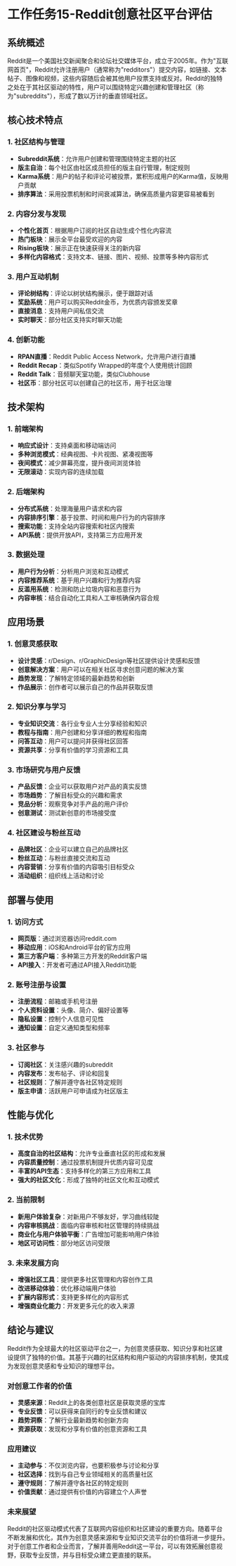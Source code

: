 # 工作任务15-Reddit创意社区平台评估

## 系统概述

Reddit是一个美国社交新闻聚合和论坛社交媒体平台，成立于2005年。作为"互联网首页"，Reddit允许注册用户（通常称为"redditors"）提交内容，如链接、文本帖子、图像和视频，这些内容随后会被其他用户投票支持或反对。Reddit的独特之处在于其社区驱动的特性，用户可以围绕特定兴趣创建和管理社区（称为"subreddits"），形成了数以万计的垂直领域社区。

## 核心技术特点

### 1. 社区结构与管理

- **Subreddit系统**：允许用户创建和管理围绕特定主题的社区
- **版主自治**：每个社区由社区成员担任的版主自行管理，制定规则
- **Karma系统**：用户的帖子和评论可被投票，累积形成用户的Karma值，反映用户贡献
- **排序算法**：采用投票机制和时间衰减算法，确保高质量内容更容易被看到

### 2. 内容分发与发现

- **个性化首页**：根据用户订阅的社区自动生成个性化内容流
- **热门板块**：展示全平台最受欢迎的内容
- **Rising板块**：展示正在快速获得关注的新内容
- **多样化内容格式**：支持文本、链接、图片、视频、投票等多种内容形式

### 3. 用户互动机制

- **评论树结构**：评论以树状结构展示，便于跟踪对话
- **奖励系统**：用户可以购买Reddit金币，为优质内容颁发奖章
- **直接消息**：支持用户间私信交流
- **实时聊天**：部分社区支持实时聊天功能

### 4. 创新功能

- **RPAN直播**：Reddit Public Access Network，允许用户进行直播
- **Reddit Recap**：类似Spotify Wrapped的年度个人使用统计回顾
- **Reddit Talk**：音频聊天室功能，类似Clubhouse
- **社区币**：部分社区可以创建自己的社区币，用于社区治理

## 技术架构

### 1. 前端架构

- **响应式设计**：支持桌面和移动端访问
- **多种浏览模式**：经典视图、卡片视图、紧凑视图等
- **夜间模式**：减少屏幕亮度，提升夜间浏览体验
- **无限滚动**：实现内容的连续加载

### 2. 后端架构

- **分布式系统**：处理海量用户请求和内容
- **内容排序引擎**：基于投票、时间和用户行为的内容排序
- **搜索功能**：支持全站内容搜索和社区内搜索
- **API系统**：提供开放API，支持第三方应用开发

### 3. 数据处理

- **用户行为分析**：分析用户浏览和互动模式
- **内容推荐系统**：基于用户兴趣和行为推荐内容
- **反滥用系统**：检测和防止垃圾内容和恶意行为
- **内容审核**：结合自动化工具和人工审核确保内容合规

## 应用场景

### 1. 创意灵感获取

- **设计灵感**：r/Design、r/GraphicDesign等社区提供设计灵感和反馈
- **创意解决方案**：用户可以在相关社区寻求创意问题的解决方案
- **趋势发现**：了解特定领域的最新趋势和创新
- **作品展示**：创作者可以展示自己的作品并获取反馈

### 2. 知识分享与学习

- **专业知识交流**：各行业专业人士分享经验和知识
- **教程与指南**：用户创建和分享详细的教程和指南
- **问答互动**：用户可以提问并获得社区回答
- **资源共享**：分享有价值的学习资源和工具

### 3. 市场研究与用户反馈

- **产品反馈**：企业可以获取用户对产品的真实反馈
- **市场趋势**：了解目标受众的兴趣和需求
- **竞品分析**：观察竞争对手产品的用户评价
- **创意测试**：测试新创意的市场接受度

### 4. 社区建设与粉丝互动

- **品牌社区**：企业可以建立自己的品牌社区
- **粉丝互动**：与粉丝直接交流和互动
- **内容营销**：分享有价值的内容吸引目标受众
- **活动组织**：组织线上活动和讨论

## 部署与使用

### 1. 访问方式

- **网页版**：通过浏览器访问reddit.com
- **移动应用**：iOS和Android平台的官方应用
- **第三方客户端**：多种第三方开发的Reddit客户端
- **API接入**：开发者可通过API接入Reddit功能

### 2. 账号注册与设置

- **注册流程**：邮箱或手机号注册
- **个人资料设置**：头像、简介、偏好设置等
- **隐私设置**：控制个人信息可见性
- **通知设置**：自定义通知类型和频率

### 3. 社区参与

- **订阅社区**：关注感兴趣的subreddit
- **内容发布**：发布帖子、评论和回复
- **社区规则**：了解并遵守各社区特定规则
- **版主申请**：活跃用户可申请成为社区版主

## 性能与优化

### 1. 技术优势

- **高度自治的社区结构**：允许专业垂直社区的形成和发展
- **内容质量控制**：通过投票机制提升优质内容可见度
- **丰富的API生态**：支持多样化的第三方应用和工具
- **强大的社区文化**：形成了独特的社区文化和互动模式

### 2. 当前限制

- **新用户体验复杂**：对新用户不够友好，学习曲线较陡
- **内容审核挑战**：面临内容审核和社区管理的持续挑战
- **商业化与用户体验平衡**：广告增加可能影响用户体验
- **地区可访问性**：部分地区访问受限

### 3. 未来发展方向

- **增强社区工具**：提供更多社区管理和内容创作工具
- **改进移动体验**：优化移动端用户体验
- **扩展内容形式**：支持更多样化的内容形式
- **增强商业化能力**：开发更多元化的收入来源

## 结论与建议

Reddit作为全球最大的社区驱动平台之一，为创意灵感获取、知识分享和社区建设提供了独特的价值。其基于兴趣的社区结构和用户驱动的内容排序机制，使其成为发现创意灵感和专业知识的理想平台。

### 对创意工作者的价值

- **灵感来源**：Reddit上的各类创意社区是获取灵感的宝库
- **专业反馈**：可以获得来自同行的专业反馈和建议
- **趋势洞察**：了解行业最新趋势和创新方向
- **资源获取**：发现和分享有价值的创意资源和工具

### 应用建议

- **主动参与**：不仅浏览内容，也要积极参与讨论和分享
- **社区选择**：找到与自己专业领域相关的高质量社区
- **遵守规则**：了解并遵守各社区的特定规则
- **价值贡献**：通过提供有价值的内容建立个人声誉

### 未来展望

Reddit的社区驱动模式代表了互联网内容组织和社区建设的重要方向。随着平台不断发展和优化，其作为创意灵感来源和专业知识交流平台的价值将进一步提升。对于创意工作者和企业而言，了解并善用Reddit这一平台，可以有效拓展创意视野，获取专业反馈，并与目标受众建立更直接的联系。
